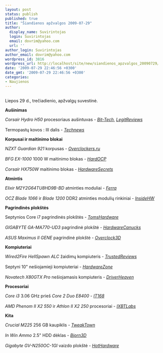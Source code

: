 ```yaml
---
layout: post
status: publish
published: true
title: "Šiandienos apžvalgos 2009-07-29"
author:
  display_name: Suvirintojas
  login: Suvirintojas
  email: dovrim@yahoo.com
  url: ''
author_login: Suvirintojas
author_email: dovrim@yahoo.com
wordpress_id: 3816
wordpress_url: http://localhost/site/new/siandienos_apzvalgos_20090729/
date: '2009-07-29 22:46:56 +0300'
date_gmt: '2009-07-29 22:46:56 +0300'
categories:
- Naujienos
---
```

<p>
<br />Liepos 29 d., trečiadienio, apžvalgų suvestinė.</p>
<p><b>Aušinimas</b></p>
<p><i>Corsair Hydro H50</i> procesoriaus aušintuvas - <i><a class="ns" href="http://www.bit-tech.net/hardware/cooling/2009/07/29/corsair-hydro-h50-cpu-cooler-review/1">Bit-Tech</a></i>, <i><a class="ns" href="http://www.legitreviews.com/article/1025/1/">LegitReviews</a></i><br />
<br />Termopastų kovos : III dalis - <i><a class="ns" href="http://technews.lt/naujiena/n/a/termopastu_kovos__iii_dalis.html">Technews</a></i></p>
<p><b>Korpusai ir maitinimo blokai</b></p>
<p><i>NZXT Guardian 921</i> korpusas - <i><a class="ns" href="http://www.overclockers.ru/lab/33786.shtml">Overclockers.ru</a></i><br />
<br /><i>BFG EX-1000</i> 1000 W maitinimo blokas - <i><a class="ns" href="http://enthusiast.hardocp.com/article/2009/07/28/bfg_ex1000_1000_watt_power_supply">HardOCP</a></i><br />
<br /><i>Corsair HX750W</i> maitinimo blokas - <i><a class="ns" href="http://www.hardwaresecrets.com/article/775">HardwareSecrets</a></i></p>
<p><b>Atmintis</b></p>
<p><i>Elixir M2Y2G64TU8HD9B-BD</i> atminties moduliai - <i><a class="ns" href="http://www.ferra.ru/online/system/89186/">Ferra</a></i><br />
<br /><i>OCZ Blade 1066</i> ir <i>Blade 1200</i> DDR2 atminties modulių rinkiniai - <i><a class="ns" href="http://www.insidehw.com/Reviews/Memory/OCZ-Blade-1066-and-Blade-1200.html">InsideHW</a></i></p>
<p><b>Pagrindinės plokštės</b></p>
<p>Septynios Core i7 pagrindinės plokštės - <i><a class="ns" href="http://www.tomshardware.com/reviews/cheap-x58-motherboard,2368.html">TomsHardware</a></i><br />
<br /><i>GIGABYTE GA-MA770-UD3</i> pagrindinė plokštė - <i><a class="ns" href="http://www.hardwarecanucks.com/forum/hardware-canucks-reviews/19763-gigabyte-ga-ma770-ud3-am2-am3-motherboard-review.html">HardwareCanucks</a></i><br />
<br /><i>ASUS Maximus II GENE</i> pagrindinė plokštė - <i><a class="ns" href="http://www.overclock3d.net/reviews.php?/cpu_mainboard/asus_maximus_ii_gene_matx_motherboard/1">Overclock3D</a></i></p>
<p><b>Kompiuteriai</b></p>
<p><i>Wired2Fire HellSpawn ALC</i> žaidimų kompiuteris - <i><a class="ns" href="http://www.trustedreviews.com/pcs/review/2009/07/29/Wired2Fire-HellSpawn-ALC-Gaming-PC/p1">TrustedReviews</a></i><br />
<br />Septyni 10" nešiojamieji kompiuteriai - <i><a class="ns" href="http://hardwarezone.com/articles/view.php?cid=14&id=2964">HardwareZone</a></i><br />
<br /><i>Novatech X80GTX Pro</i> nešiojamasis kompiuteris - <i><a class="ns" href="http://www.driverheaven.net/reviews.php?reviewid=815">DriverHeaven</a></i></p>
<p><b>Procesoriai</b></p>
<p><i>Core i3</i> 3.06 GHz prieš <i>Core 2 Duo E8400</i> - <i><a class="ns" href="http://translate.google.com/translate?prev=hp&hl=en&js=y&u=http%3A%2F%2Fpublish.it168.com%2F2009%2F0729%2F20090729001201.shtml&sl=zh-CN&tl=en&history_state0=">IT168</a></i><br />
<br /><i>AMD Phenom II X2 550</i> ir <i>Athlon II X2 250</i> procesoriai - <i><a class="ns" href="http://ixbtlabs.com/articles3/cpu/amd-phenom-2-x2-550-athlon-2-250-p1.html">IXBTLabs</a></i></p>
<p><b>Kita</b></p>
<p><i>Crucial M225</i> 256 GB kaupiklis - <i><a class="ns" href="http://www.tweaktown.com/reviews/2846/crucial_m225_256gb_solid_state_disk/index.html">TweakTown</a></i><br />
<br /><i>In Win Ammo</i> 2.5" HDD dėklas - <i><a class="ns" href="http://www.bjorn3d.com/read.php?cID=1636">Bjorn3D</a></i><br />
<br /><i>Gigabyte GV-N250OC-1GI</i> vaizdo plokštė - <i><a class="ns" href="http://hothardware.com/Articles/Gigabyte-GVN250OC1GI-GeForce-GTS-250/">HotHardware</a></i><br /></p>
